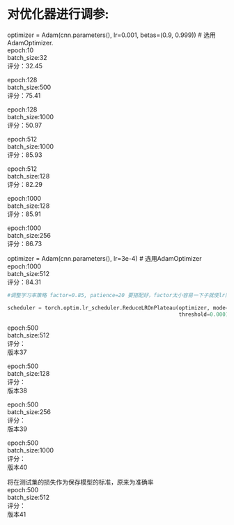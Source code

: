 # 对优化器进行调参:<br>

optimizer = Adam(cnn.parameters(), lr=0.001, betas=(0.9, 0.999))  # 选用AdamOptimizer. <br>
epoch:10<br>
batch_size:32<br>
评分：32.45<br>

epoch:128<br>
batch_size:500<br>
评分：75.41<br>

epoch:128<br>
batch_size:1000<br>
评分：50.97<br>

epoch:512<br>
batch_size:1000<br>
评分：85.93<br>

epoch:512<br>
batch_size:128<br>
评分：82.29<br>

epoch:1000<br>
batch_size:128<br>
评分：85.91<br>

epoch:1000<br>
batch_size:256<br>
评分：86.73<br>

optimizer = Adam(cnn.parameters(), lr=3e-4)  # 选用AdamOptimizer <br>
epoch:1000<br>
batch_size:512<br>
评分：84.31<br>

```python
#调整学习率策略 factor=0.85, patience=20 要搭配好，factor太小容易一下子就使lr降到很小值

scheduler = torch.optim.lr_scheduler.ReduceLROnPlateau(optimizer, mode='min', factor=0.85, patience=20, verbose=True,
                                                       threshold=0.0001, threshold_mode='rel', cooldown=0, min_lr=0, eps=1e-10)
```
epoch:500<br>
batch_size:512<br>
评分：<br>版本37

epoch:500<br>
batch_size:128<br>
评分：<br>版本38

epoch:500<br>
batch_size:256<br>
评分：<br>版本39

epoch:500<br>
batch_size:1000<br>
评分：<br>版本40



将在测试集的损失作为保存模型的标准，原来为准确率<br>
epoch:500<br>
batch_size:512<br>
评分：<br>版本41
